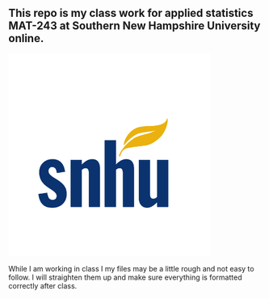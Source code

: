 ## This repo is my class work for applied statistics MAT-243 at Southern New Hampshire University online.

<img alt="SNHU Logo.png" height="400" src="SNHU%20Logo.png" width="400"/>

While I am working in class I my files may be a little rough and not easy to follow. I will straighten them up
and make sure everything is formatted correctly after class. 

